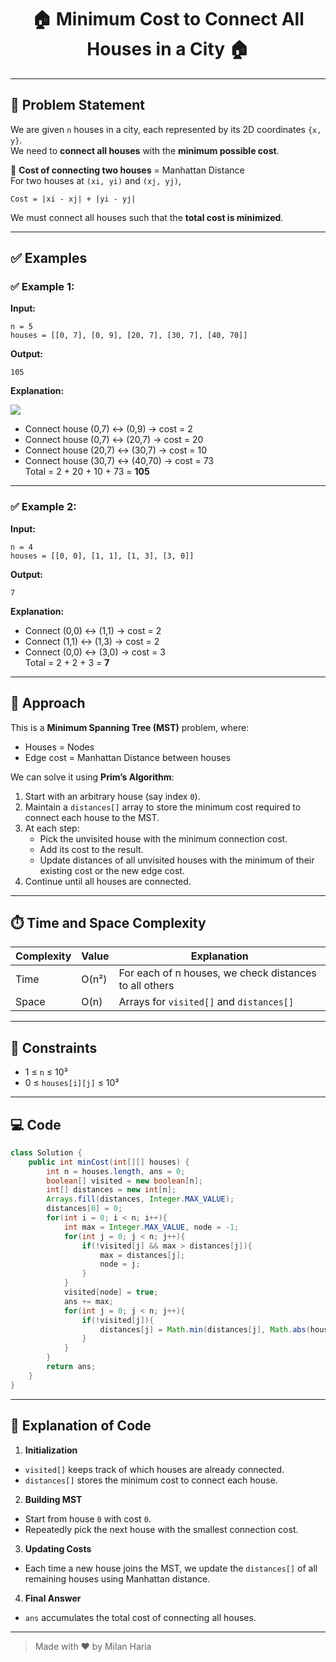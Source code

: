 <h1 align="center">🏠 Minimum Cost to Connect All Houses in a City 🏠</h1>

---

## 📝 Problem Statement
We are given `n` houses in a city, each represented by its 2D coordinates `{x, y}`.  
We need to **connect all houses** with the **minimum possible cost**.  

📌 **Cost of connecting two houses** = Manhattan Distance  
For two houses at `(xi, yi)` and `(xj, yj)`,
```
Cost = |xi - xj| + |yi - yj|
```
We must connect all houses such that the **total cost is minimized**.

---


## ✅ Examples

### ✅ Example 1:

**Input:**  
```
n = 5
houses = [[0, 7], [0, 9], [20, 7], [30, 7], [40, 70]]
```

**Output:**
```
105
```

**Explanation:**  

<img src = "https://media.geeksforgeeks.org/img-practice/prod/addEditProblem/892720/Web/Other/blobid0_1744176520.jpg"> </img>

- Connect house (0,7) ↔ (0,9) → cost = 2  
- Connect house (0,7) ↔ (20,7) → cost = 20  
- Connect house (20,7) ↔ (30,7) → cost = 10  
- Connect house (30,7) ↔ (40,70) → cost = 73  
Total = 2 + 20 + 10 + 73 = **105**


---


### ✅ Example 2:

**Input:**
```
n = 4
houses = [[0, 0], [1, 1], [1, 3], [3, 0]]
```

**Output:**
```
7
```

**Explanation:**  
- Connect (0,0) ↔ (1,1) → cost = 2  
- Connect (1,1) ↔ (1,3) → cost = 2  
- Connect (0,0) ↔ (3,0) → cost = 3  
Total = 2 + 2 + 3 = **7**

---

## 🧠 Approach
This is a **Minimum Spanning Tree (MST)** problem, where:
- Houses = Nodes
- Edge cost = Manhattan Distance between houses

We can solve it using **Prim’s Algorithm**:
1. Start with an arbitrary house (say index `0`).
2. Maintain a `distances[]` array to store the minimum cost required to connect each house to the MST.
3. At each step:
   - Pick the unvisited house with the minimum connection cost.
   - Add its cost to the result.
   - Update distances of all unvisited houses with the minimum of their existing cost or the new edge cost.
4. Continue until all houses are connected.

---

## ⏱️ Time and Space Complexity
| Complexity | Value | Explanation |
|------------|-------|-------------|
| Time       | O(n²) | For each of n houses, we check distances to all others |
| Space      | O(n)  | Arrays for `visited[]` and `distances[]` |

---

## 🎯 Constraints
- 1 ≤ `n` ≤ 10³  
- 0 ≤ `houses[i][j]` ≤ 10³  

---

## 💻 Code
```java
class Solution {
    public int minCost(int[][] houses) {
        int n = houses.length, ans = 0;
        boolean[] visited = new boolean[n];
        int[] distances = new int[n];
        Arrays.fill(distances, Integer.MAX_VALUE);
        distances[0] = 0;
        for(int i = 0; i < n; i++){
            int max = Integer.MAX_VALUE, node = -1;
            for(int j = 0; j < n; j++){
                if(!visited[j] && max > distances[j]){
                    max = distances[j];
                    node = j;
                }
            }
            visited[node] = true;
            ans += max;
            for(int j = 0; j < n; j++){
                if(!visited[j]){
                    distances[j] = Math.min(distances[j], Math.abs(houses[node][0] - houses[j][0]) + Math.abs(houses[node][1] - houses[j][1]));
                }
            }
        }
        return ans;
    }
}

```

---

## 📝 Explanation of Code

1. **Initialization**
- `visited[]` keeps track of which houses are already connected.
- `distances[]` stores the minimum cost to connect each house.
2. **Building MST**
- Start from house `0` with cost `0`.
- Repeatedly pick the next house with the smallest connection cost.
3. **Updating Costs**
- Each time a new house joins the MST, we update the `distances[]` of all remaining houses using Manhattan distance.
4. **Final Answer**
- `ans` accumulates the total cost of connecting all houses.

---

> Made with ❤️ by Milan Haria

